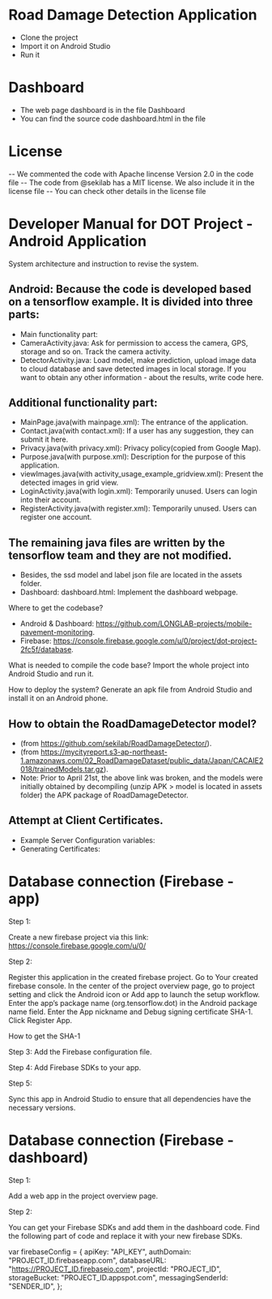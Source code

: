 # Road Damage Detection Application

- Clone the project
- Import it on Android Studio
- Run it

# Dashboard

- The web page dashboard is in the file Dashboard
- You can find the source code dashboard.html in the file

# License

-- We commented the code with Apache lincense Version 2.0 in the code file
-- The code from @sekilab has a MIT license. We also include it in the license file
-- You can check other details in the license file 

# Developer Manual for DOT Project - Android Application


System architecture and instruction to revise the system.
## Android: Because the code is developed based on a tensorflow example. It is divided into three parts:
- Main functionality part: 
- CameraActivity.java: Ask for permission to access the camera, GPS, storage and so on. Track the camera activity. 
- DetectorActivity.java: Load model, make prediction, upload image data to cloud database and save detected images in local storage. If you want to obtain any other information - about the results, write code here.
## Additional functionality part:
- MainPage.java(with mainpage.xml): The entrance of the application.
- Contact.java(with contact.xml): If a user has any suggestion, they can submit it here.
- Privacy.java(with privacy.xml): Privacy policy(copied from Google Map).
- Purpose.java(with purpose.xml): Description for the purpose of this application.
- viewImages.java(with activity_usage_example_gridview.xml): Present the detected images in grid view.
- LoginActivity.java(with login.xml): Temporarily unused. Users can login into their account.
- RegisterActivity.java(with register.xml): Temporarily unused. Users can register one account.
## The remaining java files are written by the tensorflow team and they are not modified.
- Besides, the ssd model and label json file are located in the assets folder.
- Dashboard: dashboard.html: Implement the dashboard webpage.

Where to get the codebase? 

- Android & Dashboard: https://github.com/LONGLAB-projects/mobile-pavement-monitoring.
- Firebase: https://console.firebase.google.com/u/0/project/dot-project-2fc5f/database.

What is needed to compile the code base?
Import the whole project into Android Studio and run it.

How to deploy the system?
Generate an apk file from Android Studio and install it on an Android phone.

## How to obtain the RoadDamageDetector model?
- (from https://github.com/sekilab/RoadDamageDetector/).
- (from https://mycityreport.s3-ap-northeast-1.amazonaws.com/02_RoadDamageDataset/public_data/Japan/CACAIE2018/trainedModels.tar.gz).
- Note: Prior to April 21st, the above link was broken, and the models were initially obtained by decompiling (unzip APK > model is located in assets folder) the APK package of RoadDamageDetector. 

## Attempt at Client Certificates.
- Example Server Configuration variables:
- Generating Certificates:




# Database connection (Firebase - app)

Step 1:

Create a new firebase project via this link: https://console.firebase.google.com/u/0/

Step 2:

Register this application in the created firebase project.
Go to Your created firebase console.
In the center of the project overview page, go to project setting and click the Android icon or Add app to launch the setup workflow.
Enter the app’s package name (org.tensorflow.dot) in the Android package name field. 
Enter the App nickname and Debug signing certificate SHA-1.
Click Register App.

How to get the SHA-1


Step 3:
Add the Firebase configuration file.


Step 4:
Add Firebase SDKs to your app.


Step 5:

Sync this app in Android Studio to ensure that all dependencies have the necessary versions.






# Database connection (Firebase - dashboard)

Step 1:
	
Add a web app in the project overview page. 

Step 2:

You can get your Firebase SDKs and add them in the dashboard code. Find the following part of code and replace it with your new firebase SDKs.

var firebaseConfig = {
  apiKey: "API_KEY",
  authDomain: "PROJECT_ID.firebaseapp.com",
  databaseURL: "https://PROJECT_ID.firebaseio.com",
  projectId: "PROJECT_ID",
  storageBucket: "PROJECT_ID.appspot.com",
  messagingSenderId: "SENDER_ID",
};
